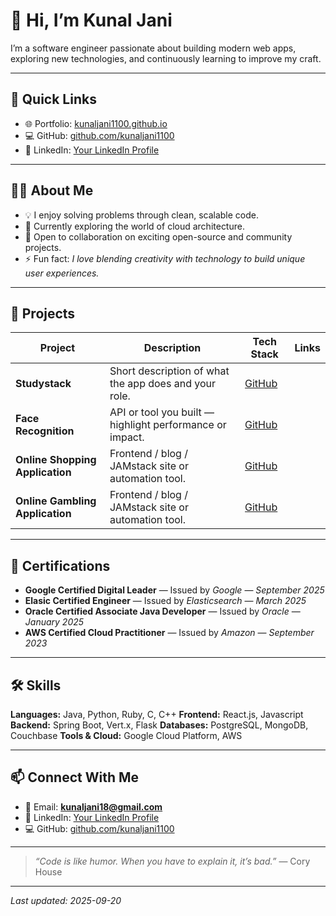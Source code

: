 # 👋 Hi, I’m Kunal Jani

I’m a software engineer passionate about building modern web apps, exploring new technologies, and continuously learning to improve my craft.  

---

## 🔗 Quick Links

- 🌐 Portfolio: [kunaljani1100.github.io](https://kunaljani1100.github.io)  
- 💻 GitHub: [github.com/kunaljani1100](https://github.com/kunaljani1100)  
- 🔗 LinkedIn: [Your LinkedIn Profile](https://www.linkedin.com/in/kunal-jani-2aaa16125/)  

---

## 👨‍💻 About Me

- 💡 I enjoy solving problems through clean, scalable code.  
- 🌱 Currently exploring the world of cloud architecture.  
- 🤝 Open to collaboration on exciting open-source and community projects.  
- ⚡ Fun fact: *I love blending creativity with technology to build unique user experiences.*  

---

## 🚀 Projects

| Project | Description | Tech Stack | Links |
|---------|-------------|------------|-------|
| **Studystack** | Short description of what the app does and your role. | [GitHub](https://github.com/kunaljani1100/study-stack.git) |
| **Face Recognition** | API or tool you built — highlight performance or impact. | [GitHub](https://github.com/kunaljani1100/face-recognition.git) |
| **Online Shopping Application** | Frontend / blog / JAMstack site or automation tool. | [GitHub](https://github.com/kunaljani1100/online-shopping-application.git) |
| **Online Gambling Application** | Frontend / blog / JAMstack site or automation tool. | [GitHub](https://github.com/kunaljani1100/gambling-site.git) |

---

## 📜 Certifications

- **Google Certified Digital Leader** — Issued by *Google* — *September 2025*  
- **Elasic Certified Engineer** — Issued by *Elasticsearch* — *March 2025*  
- **Oracle Certified Associate Java Developer** — Issued by *Oracle* — *January 2025*  
- **AWS Certified Cloud Practitioner** — Issued by *Amazon* — *September 2023*  

---

## 🛠️ Skills

**Languages:** Java, Python, Ruby, C, C++
**Frontend:** React.js, Javascript
**Backend:** Spring Boot, Vert.x, Flask
**Databases:** PostgreSQL, MongoDB, Couchbase
**Tools & Cloud:** Google Cloud Platform, AWS

---

## 📫 Connect With Me

- 📧 Email: **kunaljani18@gmail.com**  
- 💼 LinkedIn: [Your LinkedIn Profile](https://www.linkedin.com/in/kunal-jani-2aaa16125/)  
- 💻 GitHub: [github.com/kunaljani1100](https://github.com/kunaljani1100)  

---

> _“Code is like humor. When you have to explain it, it’s bad.”_ — Cory House  

---

_Last updated: 2025-09-20_

